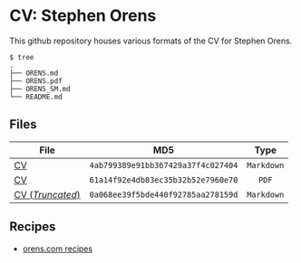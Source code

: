 # CV: Stephen Orens

This github repository houses various formats of the CV for Stephen Orens.

```shell
$ tree
.
├── ORENS.md
├── ORENS.pdf
├── ORENS_SM.md
└── README.md
```

## Files

|    File      |             MD5                  |   Type   |
|--------------|:--------------------------------:|:--------:|
|[CV](ORENS.md)|`4ab799389e91bb367429a37f4c027404`|`Markdown`|
|[CV](ORENS.pdf)|`61a14f92e4db83ec35b32b52e7960e70`|`PDF`|
|[CV (<em>Truncated</em>)](ORENS_SM.md)|`0a068ee39f5bde440f92785aa278159d`|`Markdown`|

## Recipes

* [orens.com recipes](https://github.com/sorens/recipes)